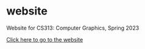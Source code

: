 # website
Website for CS313: Computer Graphics, Spring 2023

[Click here to go to the website](https://brynmawr-cs313-s23.github.io/website/)
